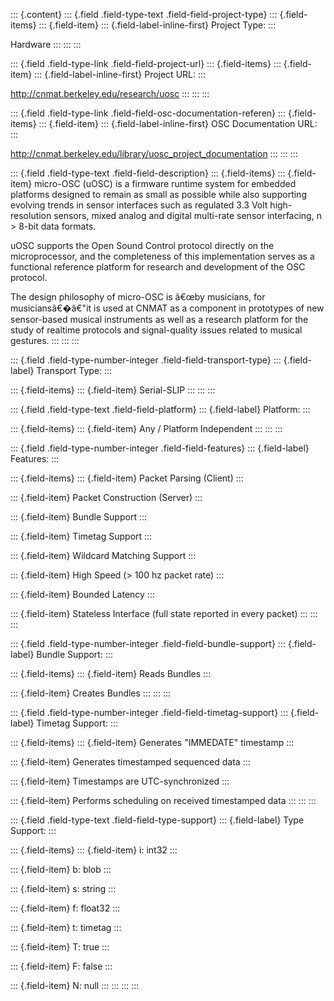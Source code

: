 ::: {.content}
::: {.field .field-type-text .field-field-project-type}
::: {.field-items}
::: {.field-item}
::: {.field-label-inline-first}
Project Type:
:::

Hardware
:::
:::
:::

::: {.field .field-type-link .field-field-project-url}
::: {.field-items}
::: {.field-item}
::: {.field-label-inline-first}
Project URL:
:::

<http://cnmat.berkeley.edu/research/uosc>
:::
:::
:::

::: {.field .field-type-link .field-field-osc-documentation-referen}
::: {.field-items}
::: {.field-item}
::: {.field-label-inline-first}
OSC Documentation URL:
:::

<http://cnmat.berkeley.edu/library/uosc_project_documentation>
:::
:::
:::

::: {.field .field-type-text .field-field-description}
::: {.field-items}
::: {.field-item}
micro-OSC (uOSC) is a firmware runtime system for embedded platforms
designed to remain as small as possible while also supporting evolving
trends in sensor interfaces such as regulated 3.3 Volt high-resolution
sensors, mixed analog and digital multi-rate sensor interfacing, n \>
8-bit data formats.

uOSC supports the Open Sound Control protocol directly on the
microprocessor, and the completeness of this implementation serves as a
functional reference platform for research and development of the OSC
protocol.

The design philosophy of micro-OSC is â€œby musicians, for
musiciansâ€�â€"it is used at CNMAT as a component in prototypes of new
sensor-based musical instruments as well as a research platform for the
study of realtime protocols and signal-quality issues related to musical
gestures.
:::
:::
:::

::: {.field .field-type-number-integer .field-field-transport-type}
::: {.field-label}
Transport Type:
:::

::: {.field-items}
::: {.field-item}
Serial-SLIP
:::
:::
:::

::: {.field .field-type-text .field-field-platform}
::: {.field-label}
Platform:
:::

::: {.field-items}
::: {.field-item}
Any / Platform Independent
:::
:::
:::

::: {.field .field-type-number-integer .field-field-features}
::: {.field-label}
Features:
:::

::: {.field-items}
::: {.field-item}
Packet Parsing (Client)
:::

::: {.field-item}
Packet Construction (Server)
:::

::: {.field-item}
Bundle Support
:::

::: {.field-item}
Timetag Support
:::

::: {.field-item}
Wildcard Matching Support
:::

::: {.field-item}
High Speed (\> 100 hz packet rate)
:::

::: {.field-item}
Bounded Latency
:::

::: {.field-item}
Stateless Interface (full state reported in every packet)
:::
:::
:::

::: {.field .field-type-number-integer .field-field-bundle-support}
::: {.field-label}
Bundle Support:
:::

::: {.field-items}
::: {.field-item}
Reads Bundles
:::

::: {.field-item}
Creates Bundles
:::
:::
:::

::: {.field .field-type-number-integer .field-field-timetag-support}
::: {.field-label}
Timetag Support:
:::

::: {.field-items}
::: {.field-item}
Generates \"IMMEDATE\" timestamp
:::

::: {.field-item}
Generates timestamped sequenced data
:::

::: {.field-item}
Timestamps are UTC-synchronized
:::

::: {.field-item}
Performs scheduling on received timestamped data
:::
:::
:::

::: {.field .field-type-text .field-field-type-support}
::: {.field-label}
Type Support:
:::

::: {.field-items}
::: {.field-item}
i: int32
:::

::: {.field-item}
b: blob
:::

::: {.field-item}
s: string
:::

::: {.field-item}
f: float32
:::

::: {.field-item}
t: timetag
:::

::: {.field-item}
T: true
:::

::: {.field-item}
F: false
:::

::: {.field-item}
N: null
:::
:::
:::
:::
